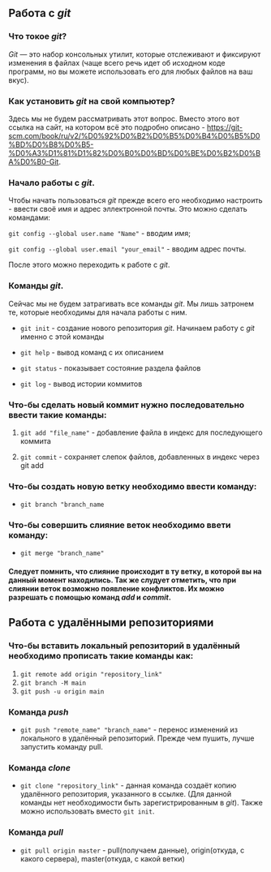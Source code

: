 ## Работа с _git_

### Что токое _git_?

_Git_ — это набор консольных утилит, которые отслеживают и фиксируют изменения в файлах (чаще всего речь идет об исходном коде программ, но вы можете использовать его для любых файлов на ваш вкус).

### Как установить _git_ на свой компьютер?

Здесь мы не будем рассматривать этот вопрос. Вместо этого вот ссылка на сайт, на котором всё это подробно описано - https://git-scm.com/book/ru/v2/%D0%92%D0%B2%D0%B5%D0%B4%D0%B5%D0%BD%D0%B8%D0%B5-%D0%A3%D1%81%D1%82%D0%B0%D0%BD%D0%BE%D0%B2%D0%BA%D0%B0-Git.

### Начало работы с _git_.

Чтобы начать пользоваться _git_ прежде всего его необходимо настроить - ввести своё имя и адрес эллектронной почты. Это можно сделать командами:

`git config --global user.name "Name"` - вводим имя;

`git config --global user.email "your_email"` - вводим адрес почты.

После этого можно переходить к работе с _git_.

### Команды _git_.

Сейчас мы не будем затрагивать все команды _git_. Мы лишь затронем те, которые необходимы для начала работы с ним.

* `git init` - создание нового репозитория _git_. Начинаем работу с _git_ именно с этой команды

* `git help` - вывод команд с их описанием

* `git status` - показывает состояние раздела файлов

* `git log` - вывод истории коммитов

### Что-бы сделать новый коммит нужно последовательно ввести такие команды:

1. `git add "file_name"` - добавление файла в индекс для последующего коммита

2. `git commit` - сохраняет слепок файлов, добавленных в индекс через git add

### Что-бы создать новую ветку необходимо ввести команду:

* `git branch "branch_name`
### Что-бы совершить слияние веток необходимо ввети команду:

* `git merge "branch_name"`

#### Следует помнить, что слияние происходит в ту ветку, в которой вы на данный момент находились. Так же слудует отметить, что при слиянии веток возможно появление конфликтов. Их можно разрешать с помощью команд _add_ и _commit_.

## Работа с удалёнными репозиториями

### Что-бы вставить локальный репозиторий в удалённый необходимо прописать такие команды как:

1. `git remote add origin "repository_link"`
2. `git branch -M main`
3. `git push -u origin main`

### Команда _push_

* `git push "remote_name" "branch_name"` - перенос изменений из локального в удалённый репозиторий. Прежде чем пушить, лучше запустить команду pull.

### Команда _clone_

* `git clone "repository_link"` - данная команда создаёт копию удалённого репозитория, указанного в ссылке. (Для данной команды нет необходимости быть зарегистрированным в _git_). Также можно использовать вместо `git init`.

### Команда _pull_

* `git pull origin master` - pull(получаем данные), origin(откуда, с какого сервера), master(откуда, с какой ветки)
